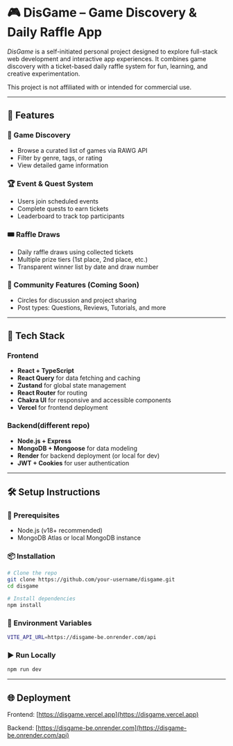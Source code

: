 # 🎮 DisGame – Game Discovery & Daily Raffle App

_DisGame_ is a self-initiated personal project designed to explore full-stack web development and interactive app experiences. It combines game discovery with a ticket-based daily raffle system for fun, learning, and creative experimentation.

This project is not affiliated with or intended for commercial use.

---

## 🚀 Features

### 🎯 Game Discovery

- Browse a curated list of games via RAWG API
- Filter by genre, tags, or rating
- View detailed game information

### 🏆 Event & Quest System

- Users join scheduled events
- Complete quests to earn tickets
- Leaderboard to track top participants

### 🎟️ Raffle Draws

- Daily raffle draws using collected tickets
- Multiple prize tiers (1st place, 2nd place, etc.)
- Transparent winner list by date and draw number

### 💬 Community Features (Coming Soon)

- Circles for discussion and project sharing
- Post types: Questions, Reviews, Tutorials, and more

---

## 🧱 Tech Stack

### Frontend

- **React + TypeScript**
- **React Query** for data fetching and caching
- **Zustand** for global state management
- **React Router** for routing
- **Chakra UI** for responsive and accessible components
- **Vercel** for frontend deployment

### Backend(different repo)

- **Node.js + Express**
- **MongoDB + Mongoose** for data modeling
- **Render** for backend deployment (or local for dev)
- **JWT + Cookies** for user authentication

---

## 🛠️ Setup Instructions

### 🔧 Prerequisites

- Node.js (v18+ recommended)
- MongoDB Atlas or local MongoDB instance

### 📦 Installation

```bash
# Clone the repo
git clone https://github.com/your-username/disgame.git
cd disgame

# Install dependencies
npm install
```

### 🔑 Environment Variables

```bash
VITE_API_URL=https://disgame-be.onrender.com/api
```

### ▶️ Run Locally

```bash
npm run dev
```

---

## 🌐 Deployment

Frontend: [https://disgame.vercel.app](https://disgame.vercel.app)

Backend: [https://disgame-be.onrender.com](https://disgame-be.onrender.com/api)
